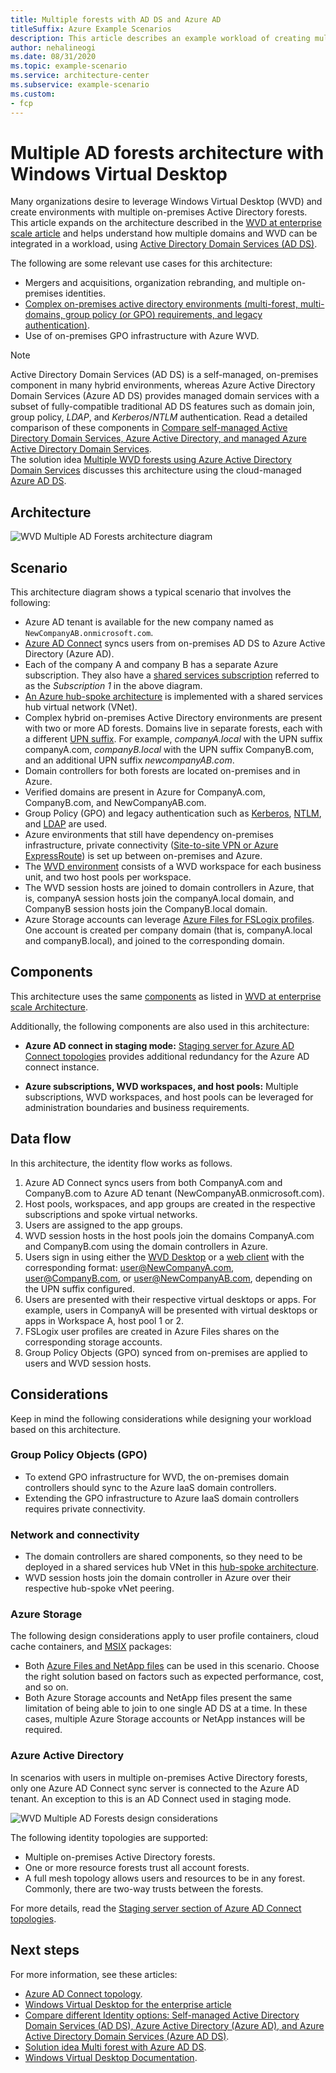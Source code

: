 ```yaml
---
title: Multiple forests with AD DS and Azure AD
titleSuffix: Azure Example Scenarios
description: This article describes an example workload of creating multiple AD forests with Windows Virtual Desktop.
author: nehalineogi
ms.date: 08/31/2020
ms.topic: example-scenario
ms.service: architecture-center
ms.subservice: example-scenario
ms.custom:
- fcp
---
```


# Multiple AD forests architecture with Windows Virtual Desktop

Many organizations desire to leverage Windows Virtual Desktop (WVD) and create environments with multiple on-premises Active Directory forests. This article expands on the architecture described in the [WVD at enterprise scale article](./windows-virtual-desktop.md) and helps understand how multiple domains and WVD can be integrated in a workload, using [Active Directory Domain Services (AD DS)](https://docs.microsoft.com/windows-server/identity/ad-ds/get-started/virtual-dc/active-directory-domain-services-overview).

The following are some relevant use cases for this architecture:

- Mergers and acquisitions, organization rebranding, and multiple on-premises identities.
- [Complex on-premises active directory environments (multi-forest, multi-domains, group policy (or GPO) requirements, and legacy authentication)](https://docs.microsoft.com/azure/active-directory-domain-services/concepts-resource-forest).
- Use of on-premises GPO infrastructure with Azure WVD.

> [!NOTE]
  > Active Directory Domain Services (AD DS) is a self-managed, on-premises component in many hybrid environments, whereas Azure Active Directory Domain Services (Azure AD DS) provides managed domain services with a subset of fully-compatible traditional AD DS features such as domain join, group policy, *LDAP*, and *Kerberos*/*NTLM* authentication. Read a detailed comparison of these components in [Compare self-managed Active Directory Domain Services, Azure Active Directory, and managed Azure Active Directory Domain Services](https://docs.microsoft.com/azure/active-directory-domain-services/compare-identity-solutions). </br>
  > The solution idea [Multiple WVD forests using Azure Active Directory Domain Services](./multi-forest-azure-managed.md) discusses this architecture using the cloud-managed [Azure AD DS](https://docs.microsoft.com/azure/active-directory-domain-services/overview).

## Architecture

![WVD Multiple AD Forests architecture diagram](images/two-forest-hybrid.png)

## Scenario

This architecture diagram shows a typical scenario that involves the following:

- Azure AD tenant is available for the new company named as `NewCompanyAB.onmicrosoft.com`.
- [Azure AD Connect](https://docs.microsoft.com/azure/active-directory/hybrid/whatis-hybrid-identity) syncs users from on-premises AD DS to Azure Active Directory (Azure AD).
- Each of the company A and company B has a separate Azure subscription. They also have a [shared services subscription](https://docs.microsoft.com/azure/cloud-adoption-framework/ready/azure-best-practices/initial-subscriptions#shared-services-subscription) referred to as the *Subscription 1* in the above diagram.
- [An Azure hub-spoke architecture](https://docs.microsoft.com/azure/architecture/reference-architectures/hybrid-networking/hub-spoke) is implemented with a shared services hub virtual network (VNet).
- Complex hybrid on-premises Active Directory environments are present with two or more AD forests. Domains live in separate forests, each with a different [UPN suffix](https://docs.microsoft.com/microsoft-365/enterprise/prepare-a-non-routable-domain-for-directory-synchronization?view=o365-worldwide#add-upn-suffixes-and-update-your-users-to-them). For example, *companyA.local* with the UPN suffix companyA.com, *companyB.local* with the UPN suffix CompanyB.com, and an additional UPN suffix *newcompanyAB.com*.
- Domain controllers for both forests are located on-premises and in Azure.
- Verified domains are present in Azure for CompanyA.com, CompanyB.com, and NewCompanyAB.com.
- Group Policy (GPO) and legacy authentication such as [Kerberos](https://docs.microsoft.com/windows-server/security/kerberos/kerberos-authentication-overview), [NTLM](https://docs.microsoft.com/windows-server/security/kerberos/ntlm-overview), and [LDAP](https://social.technet.microsoft.com/wiki/contents/articles/2980.ldap-over-ssl-ldaps-certificate.aspx) are used.
- Azure environments that still have dependency on-premises infrastructure, private connectivity ([Site-to-site VPN or Azure ExpressRoute](https://docs.microsoft.com/azure/architecture/reference-architectures/hybrid-networking/)) is set up between on-premises and Azure.
- The [WVD environment](https://docs.microsoft.com/azure/virtual-desktop/environment-setup) consists of a WVD workspace for each business unit, and two host pools per workspace.
- The WVD session hosts are joined to domain controllers in Azure, that is, companyA session hosts join the companyA.local domain, and CompanyB session hosts join the CompanyB.local domain.
- Azure Storage accounts can leverage [Azure Files for FSLogix profiles](https://docs.microsoft.com/azure/virtual-desktop/FSLogix-containers-azure-files). One account is created per company domain (that is, companyA.local and companyB.local), and joined to the corresponding domain.

## Components

This architecture uses the same [components](https://docs.microsoft.com/azure/architecture/example-scenario/wvd/windows-virtual-desktop#components-you-manage) as listed in [WVD at enterprise scale Architecture](./windows-virtual-desktop.md).

Additionally, the following components are also used in this architecture:

- **Azure AD connect in staging mode:** [Staging server for Azure AD Connect topologies](https://docs.microsoft.com/azure/active-directory/hybrid/plan-connect-topologies#staging-server) provides additional redundancy for the Azure AD connect instance.

- **Azure subscriptions, WVD workspaces, and host pools:** Multiple subscriptions, WVD workspaces, and host pools can be leveraged for administration boundaries and business requirements.

## Data flow

In this architecture, the identity flow works as follows.

1. Azure AD Connect syncs users from both CompanyA.com and CompanyB.com to Azure AD tenant (NewCompanyAB.onmicrosoft.com).
2. Host pools, workspaces, and app groups are created in the respective subscriptions and spoke virtual networks.
3. Users are assigned to the app groups.
4. WVD session hosts in the host pools join the domains CompanyA.com and CompanyB.com using the domain controllers in Azure.  
5. Users sign in using either the [WVD Desktop](https://docs.microsoft.com/azure/virtual-desktop/connect-windows-7-10#install-the-windows-desktop-client) or a [web client](https://docs.microsoft.com/azure/virtual-desktop/connect-web) with the corresponding format: user@NewCompanyA.com, user@CompanyB.com, or user@NewCompanyAB.com, depending on the UPN suffix configured.
6. Users are presented with their respective virtual desktops or apps. For example, users in CompanyA will be presented with virtual desktops or apps in Workspace A, host pool 1 or 2.
7. FSLogix user profiles are created in Azure Files shares on the corresponding storage accounts.
8. Group Policy Objects (GPO) synced from on-premises are applied to users and WVD session hosts.

## Considerations

Keep in mind the following considerations while designing your workload based on this architecture.

### Group Policy Objects (GPO)

- To extend GPO infrastructure for WVD, the on-premises domain controllers should sync to the Azure IaaS domain controllers.
- Extending the GPO infrastructure to Azure IaaS domain controllers requires private connectivity.

### Network and connectivity

- The domain controllers are shared components, so they need to be deployed in a shared services hub VNet in this [hub-spoke architecture](https://docs.microsoft.com/azure/architecture/reference-architectures/hybrid-networking/hub-spoke).
- WVD session hosts join the domain controller in Azure over their respective hub-spoke vNet peering.

### Azure Storage

The following design considerations apply to user profile containers, cloud cache containers, and [MSIX](https://docs.microsoft.com/windows/msix/overview) packages:

- Both [Azure Files and NetApp files](https://docs.microsoft.com/azure/virtual-desktop/store-FSLogix-profile#azure-platform-details) can be used in this scenario. Choose the right solution based on factors such as expected performance, cost, and so on.
- Both Azure Storage accounts and NetApp files present the same limitation of being able to join to one single AD DS at a time. In these cases, multiple Azure Storage accounts or NetApp instances will be required.

### Azure Active Directory

In scenarios with users in multiple on-premises Active Directory forests, only one Azure AD Connect sync server is connected to the Azure AD tenant. An exception to this is an AD Connect used in staging mode.

![WVD Multiple AD Forests design considerations](images/multiple-forests.png)

The following identity topologies are supported:

- Multiple on-premises Active Directory forests.  
- One or more resource forests trust all account forests.
- A full mesh topology allows users and resources to be in any forest. Commonly, there are two-way trusts between the forests.

For more details, read the [Staging server section of Azure AD Connect topologies](https://docs.microsoft.com/azure/active-directory/hybrid/plan-connect-topologies#staging-server).

## Next steps

For more information, see these articles:

- [Azure AD Connect topology](https://docs.microsoft.com/azure/active-directory/hybrid/plan-connect-topologies).
- [Windows Virtual Desktop for the enterprise article](./windows-virtual-desktop.md)
- [Compare different Identity options: Self-managed Active Directory Domain Services (AD DS), Azure Active Directory (Azure AD), and Azure Active Directory Domain Services (Azure AD DS)](https://docs.microsoft.com/azure/active-directory-domain-services/compare-identity-solutions).
- [Solution idea Multi forest with Azure AD DS](./multi-forest-azure-managed.md).
- [Windows Virtual Desktop Documentation](https://docs.microsoft.com/azure/virtual-desktop/).
